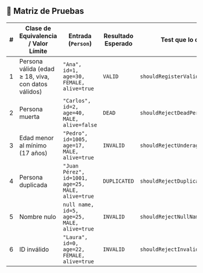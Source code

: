 ## 🧪 Matriz de Pruebas

| # | Clase de Equivalencia / Valor Límite | Entrada (`Person`) | Resultado Esperado | Test que lo cubre |
|---|--------------------------------------|--------------------|--------------------|-------------------|
| 1 | Persona válida (edad ≥ 18, viva, con datos válidos) | `"Ana", id=1, age=30, FEMALE, alive=true` | `VALID` | `shouldRegisterValidPerson()` |
| 2 | Persona muerta | `"Carlos", id=2, age=40, MALE, alive=false` | `DEAD` | `shouldRejectDeadPerson()` |
| 3 | Edad menor al mínimo (17 años) | `"Pedro", id=1005, age=17, MALE, alive=true` | `INVALID` | `shouldRejectUnderagePerson()` |
| 4 | Persona duplicada | `"Juan Pérez", id=1001, age=25, MALE, alive=true` | `DUPLICATED` | `shouldRejectDuplicatedPerson()` |
| 5 | Nombre nulo | `null name, id=5, age=25, MALE, alive=true` | `INVALID` | `shouldRejectNullName()` |
| 6 | ID inválido | `"Laura", id=0, age=22, FEMALE, alive=true` | `INVALID` | `shouldRejectInvalidId()` |
